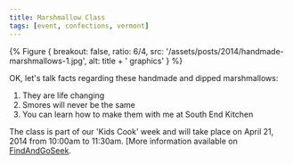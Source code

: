 ```yaml
---
title: Marshmallow Class
tags: [event, confections, vermont]
---
```


{% Figure {
    breakout: false,
    ratio: 6/4,
    src: '/assets/posts/2014/handmade-marshmallows-1.jpg',
    alt: title + ' graphics'
} %}

OK, let's talk facts regarding these handmade and dipped marshmallows:

1. They are life changing
2. Smores will never be the same
3. You can learn how to make them with me at South End Kitchen

The class is part of our 'Kids Cook' week and will take place on April 21, 2014 from 10:00am to 11:30am. [More information available on [FindAndGoSeek](http://www.findandgoseek.net/listing/kids-cook-marshmallow-magic--south-end-kitchen/crafts/04/21/2014).